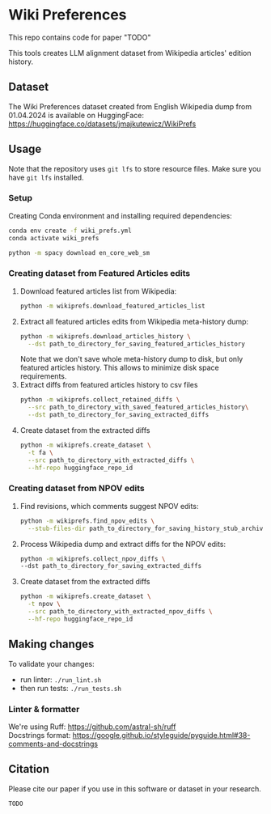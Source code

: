 # Wiki Preferences

This repo contains code for paper "TODO"

This tools creates LLM alignment dataset from Wikipedia articles' edition history.

## Dataset

The Wiki Preferences dataset created from English Wikipedia dump from 01.04.2024 is available on HuggingFace: https://huggingface.co/datasets/jmajkutewicz/WikiPrefs

## Usage

Note that the repository uses `git lfs` to store resource files. Make sure you have `git lfs` installed.

### Setup

Creating Conda environment and installing required dependencies:

```bash
conda env create -f wiki_prefs.yml
conda activate wiki_prefs

python -m spacy download en_core_web_sm
```

### Creating dataset from Featured Articles edits

1. Download featured articles list from Wikipedia:
    ```bash
   python -m wikiprefs.download_featured_articles_list
    ```
2. Extract all featured articles edits from Wikipedia meta-history dump:
    ```bash
   python -m wikiprefs.download_articles_history \
      --dst path_to_directory_for_saving_featured_articles_history
    ```
   Note that we don't save whole meta-history dump to disk, but only featured articles history. This allows to minimize
   disk space requirements.
3. Extract diffs from featured articles history to csv files
    ```bash
   python -m wikiprefs.collect_retained_diffs \
      --src path_to_directory_with_saved_featured_articles_history\
      --dst path_to_directory_for_saving_extracted_diffs
    ```
4. Create dataset from the extracted diffs
    ```bash
   python -m wikiprefs.create_dataset \
      -t fa \
      --src path_to_directory_with_extracted_diffs \
      --hf-repo huggingface_repo_id
    ```

### Creating dataset from NPOV edits

1. Find revisions, which comments suggest NPOV edits:
    ```bash
   python -m wikiprefs.find_npov_edits \
      --stub-files-dir path_to_directory_for_saving_history_stub_archives
    ```
2. Process Wikipedia dump and extract diffs for the NPOV edits:
    ```bash
   python -m wikiprefs.collect_npov_diffs \
    --dst path_to_directory_for_saving_extracted_diffs
    ```
3. Create dataset from the extracted diffs
    ```bash
   python -m wikiprefs.create_dataset \
      -t npov \
      --src path_to_directory_with_extracted_npov_diffs \
      --hf-repo huggingface_repo_id
    ```

## Making changes

To validate your changes:

* run linter: `./run_lint.sh`
* then run tests: `./run_tests.sh`

### Linter & formatter

We're using Ruff: <https://github.com/astral-sh/ruff>  
Docstrings format: <https://google.github.io/styleguide/pyguide.html#38-comments-and-docstrings>

## Citation

Please cite our paper if you use in this software or dataset in your research.

```
TODO
```